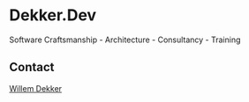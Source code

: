 # Dekker.Dev

Software Craftsmanship - Architecture - Consultancy - Training

## Contact

[Willem Dekker](mailto:willem@dekker.dev)
